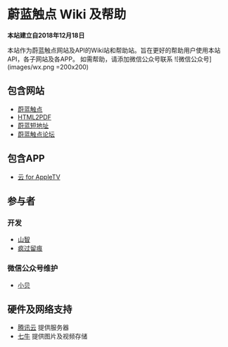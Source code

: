 # 蔚蓝触点 Wiki 及帮助

**本站建立自2018年12月18日**

本站作为蔚蓝触点网站及API的Wiki站和帮助站。旨在更好的帮助用户使用本站API，各子网站及各APP。
如需帮助，请添加微信公众号联系
![微信公众号](images/wx.png =200x200)


## 包含网站
- [蔚蓝触点](http://www.azuretouch.net)
- [HTML2PDF](https://pdf.azpro.cn)
- [蔚蓝短地址](https://azurl.cn)
- [蔚蓝触点论坛](http://forum.azuretouch.net)

## 包含APP
- [云 for AppleTV](http://www.azuretouch.net)

## 参与者

### 开发

- [山智](http://www.azuretouch.net)
- [疯过留痕](http://www.azuretouch.net)

### 微信公众号维护

- [小贝](http://www.azuretouch.net)

## 硬件及网络支持

- [腾讯云](http://cloud.tencent.com/) 提供服务器   
- [七牛](http://qiniu.com/) 提供图片及视频存储
